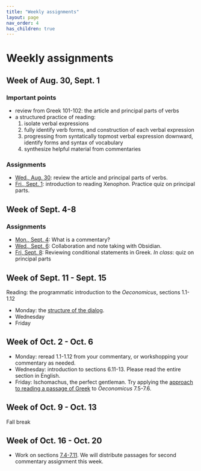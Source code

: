 ```yaml
---
title: "Weekly assignments"
layout: page
nav_order: 4
has_children: true
---
```


# Weekly assignments



## Week of Aug. 30, Sept. 1

### Important points

- review from Greek 101-102: the article and principal parts of verbs
- a structured practice of reading:
    1. isolate verbal expressions
    1. fully identify verb forms, and construction of each verbal expression
    1. progressing from syntatically topmost verbal expression downward, identify forms and syntax of vocabulary
    1. synthesize helpful material from commentaries

### Assignments

- [Wed., Aug. 30](../classes/intro/): review the article and principal parts of verbs.
- [Fri., Sept. 1](../classes/a_practice/): introduction to reading Xenophon.  Practice quiz on principal parts.

## Week of Sept. 4-8

### Assignments

- [Mon., Sept. 4](../classes/commentaries/): What is a commentary? 
- [Wed., Sept. 6](../classes/taking-notes/): Collaboration and note taking with Obsidian.
- [Fri, Sept. 8](../classes/conditions/): Reviewing conditional statements in Greek. *In class*: quiz on principal parts




## Week of Sept. 11 - Sept. 15

Reading: the programmatic introduction to the *Oeconomicus*, sections 1.1-1.12


- Monday: the [structure of the dialog](./classes/structure/).
- Wednesday
- Friday

## Week of Oct. 2 - Oct. 6

- Monday: reread 1.1-1.12 from your commentary, or workshopping your commentary as needed.
- Wednesday: introduction to sections 6.11-13.  Please read the entire section in English.
- Friday: Ischomachus, the perfect gentleman. Try applying the [approach to reading a passage of Greek](./reading/) to *Oeconomicus* 7.5-7.6.


## Week of Oct. 9 - Oct. 13

Fall break

## Week of Oct. 16 - Oct. 20

- Work on sections [7.4-7.11](./selections/).  We will distribute passages for second commentary assignment this week.


